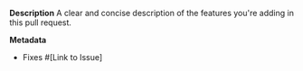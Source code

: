 **Description**
A clear and concise description of the features you're adding in this pull request.

**Metadata**

- Fixes #[Link to Issue]
